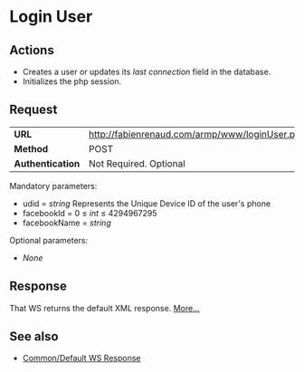 # Login User #

## Actions ##

  * Creates a user or updates its _last connection_ field in the database.
  * Initializes the php session.

## Request ##
<table cellspacing='4' border='0'>
<blockquote><tr><td><b>URL</b></td><td><a href='http://fabienrenaud.com/armp/www/loginUser.php'>http://fabienrenaud.com/armp/www/loginUser.php</a></td></tr>
<tr><td><b>Method</b></td><td>POST</td></tr>
<tr><td><b>Authentication</b></td><td>Not Required. Optional</td></tr>
</table></blockquote>

Mandatory parameters:
  * udid = _string_ Represents the Unique Device ID of the user's phone
  * facebookId = 0 ≤ _int_ ≤ 4294967295
  * facebookName = _string_

Optional parameters:
  * _None_

## Response ##

That WS returns the default XML response. [More...](WS_DefaultResponse.md)

## See also ##

  * [Common/Default WS Response](WS_DefaultResponse.md)